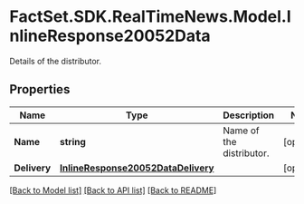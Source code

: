 # FactSet.SDK.RealTimeNews.Model.InlineResponse20052Data
Details of the distributor.

## Properties

Name | Type | Description | Notes
------------ | ------------- | ------------- | -------------
**Name** | **string** | Name of the distributor. | [optional] 
**Delivery** | [**InlineResponse20052DataDelivery**](InlineResponse20052DataDelivery.md) |  | [optional] 

[[Back to Model list]](../README.md#documentation-for-models) [[Back to API list]](../README.md#documentation-for-api-endpoints) [[Back to README]](../README.md)

